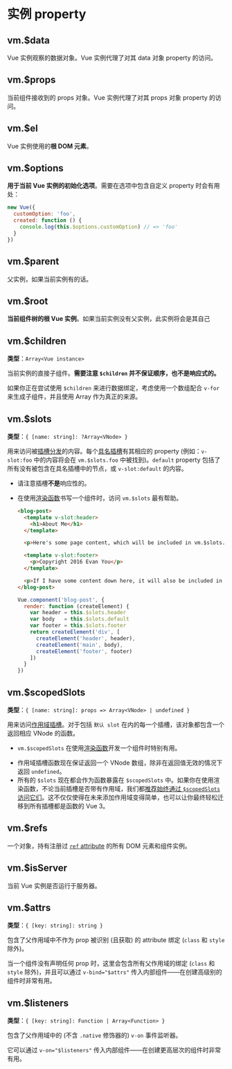 # 实例 property

## vm.$data

Vue 实例观察的数据对象。Vue 实例代理了对其 data 对象 property 的访问。

## vm.$props

当前组件接收到的 props 对象。Vue 实例代理了对其 props 对象 property 的访问。

## vm.$el

Vue 实例使用的**根 DOM 元素**。

## vm.$options

**用于当前 Vue 实例的初始化选项**。需要在选项中包含自定义 property 时会有用处：

```javascript
new Vue({
  customOption: 'foo',
  created: function () {
    console.log(this.$options.customOption) // => 'foo'
  }
})
```

## vm.$parent

父实例，如果当前实例有的话。

## vm.$root

**当前组件树的根 Vue 实例**。如果当前实例没有父实例，此实例将会是其自己

## vm.$children

**类型**：`Array<Vue instance>`

当前实例的直接子组件。**需要注意 `$children` 并不保证顺序，也不是响应式的。**

如果你正在尝试使用 `$children` 来进行数据绑定，考虑使用一个数组配合 `v-for` 来生成子组件，并且使用 Array 作为真正的来源。

## vm.$slots

**类型**：`{ [name: string]: ?Array<VNode> }`

用来访问被[插槽分发](https://cn.vuejs.org/v2/guide/components.html#通过插槽分发内容)的内容。每个[具名插槽](https://cn.vuejs.org/v2/guide/components-slots.html#具名插槽)有其相应的 property (例如：`v-slot:foo` 中的内容将会在 `vm.$slots.foo` 中被找到)。`default` property 包括了所有没有被包含在具名插槽中的节点，或 `v-slot:default` 的内容。

* 请注意插槽**不是**响应性的。

* 在使用[渲染函数](https://cn.vuejs.org/v2/guide/render-function.html)书写一个组件时，访问 `vm.$slots` 最有帮助。

  ```html
  <blog-post>
    <template v-slot:header>
      <h1>About Me</h1>
    </template>
  
    <p>Here's some page content, which will be included in vm.$slots.default, because it's not inside a named slot.</p>
  
    <template v-slot:footer>
      <p>Copyright 2016 Evan You</p>
    </template>
  
    <p>If I have some content down here, it will also be included in vm.$slots.default.</p>.
  </blog-post>
  ```

  ```javascript
  Vue.component('blog-post', {
    render: function (createElement) {
      var header = this.$slots.header
      var body   = this.$slots.default
      var footer = this.$slots.footer
      return createElement('div', [
        createElement('header', header),
        createElement('main', body),
        createElement('footer', footer)
      ])
    }
  })
  ```

## vm.$scopedSlots

**类型**：`{ [name: string]: props => Array<VNode> | undefined }`

用来访问[作用域插槽](https://cn.vuejs.org/v2/guide/components-slots.html#作用域插槽)。对于包括 `默认 slot` 在内的每一个插槽，该对象都包含一个返回相应 VNode 的函数。

* `vm.$scopedSlots` 在使用[渲染函数](https://cn.vuejs.org/v2/guide/render-function.html)开发一个组件时特别有用。

- 作用域插槽函数现在保证返回一个 VNode 数组，除非在返回值无效的情况下返回 `undefined`。
- 所有的 `$slots` 现在都会作为函数暴露在 `$scopedSlots` 中。如果你在使用渲染函数，不论当前插槽是否带有作用域，我们都<u>推荐始终通过 `$scopedSlots` 访问它们</u>。这不仅仅使得在未来添加作用域变得简单，也可以让你最终轻松迁移到所有插槽都是函数的 Vue 3。

## vm.$refs

一个对象，持有注册过 [`ref` attribute](https://cn.vuejs.org/v2/api/#ref) 的所有 DOM 元素和组件实例。

## vm.$isServer

当前 Vue 实例是否运行于服务器。

## vm.$attrs

**类型**：`{ [key: string]: string }`

包含了父作用域中不作为 prop 被识别 (且获取) 的 attribute 绑定 (`class` 和 `style` 除外)。

当一个组件没有声明任何 prop 时，这里会包含所有父作用域的绑定 (`class` 和 `style` 除外)，并且可以通过 `v-bind="$attrs"` 传入内部组件——在创建高级别的组件时非常有用。

## vm.$listeners

**类型**：`{ [key: string]: Function | Array<Function> }`

包含了父作用域中的 (不含 `.native` 修饰器的) `v-on` 事件监听器。

它可以通过 `v-on="$listeners"` 传入内部组件——在创建更高层次的组件时非常有用。